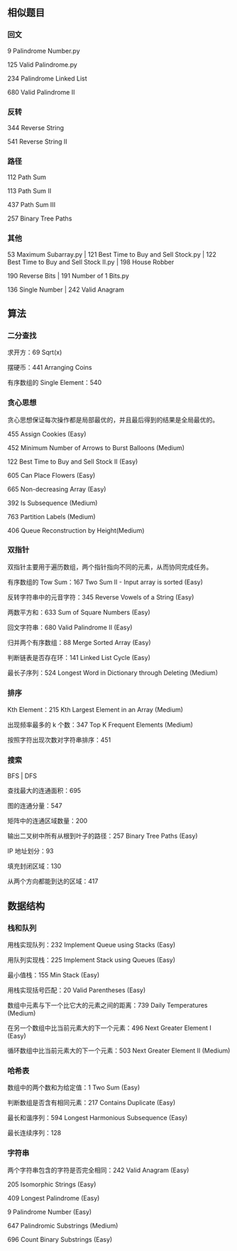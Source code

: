 ## 相似题目


###  回文
9 Palindrome Number.py

125 Valid Palindrome.py

234 Palindrome Linked List

680 Valid Palindrome II


###  反转
344 Reverse String

541 Reverse String II


### 路径
112 Path Sum

113 Path Sum II

437 Path Sum III

257 Binary Tree Paths


### 其他
53 Maximum Subarray.py | 121 Best Time to Buy and Sell Stock.py | 122 Best Time to Buy and Sell Stock II.py | 198 House Robber

190 Reverse Bits | 191 Number of 1 Bits.py

136 Single Number | 242 Valid Anagram



## 算法

### 二分查找

求开方：69 Sqrt(x)

摆硬币：441 Arranging Coins

有序数组的 Single Element：540


### 贪心思想

贪心思想保证每次操作都是局部最优的，并且最后得到的结果是全局最优的。

455 Assign Cookies (Easy)

452 Minimum Number of Arrows to Burst Balloons (Medium)

122 Best Time to Buy and Sell Stock II (Easy)

605 Can Place Flowers (Easy)

665 Non-decreasing Array (Easy)

392 Is Subsequence (Medium)

763 Partition Labels (Medium)

406 Queue Reconstruction by Height(Medium)


### 双指针

双指针主要用于遍历数组，两个指针指向不同的元素，从而协同完成任务。

有序数组的 Tow Sum：167 Two Sum II - Input array is sorted (Easy)

反转字符串中的元音字符：345 Reverse Vowels of a String (Easy)

两数平方和：633 Sum of Square Numbers (Easy)

回文字符串：680 Valid Palindrome II (Easy)

归并两个有序数组：88 Merge Sorted Array (Easy)

判断链表是否存在环：141 Linked List Cycle (Easy)

最长子序列：524 Longest Word in Dictionary through Deleting (Medium)


### 排序

Kth Element：215 Kth Largest Element in an Array (Medium)

出现频率最多的 k 个数：347 Top K Frequent Elements (Medium)

按照字符出现次数对字符串排序：451


### 搜索

BFS | DFS

查找最大的连通面积：695

图的连通分量：547

矩阵中的连通区域数量：200

输出二叉树中所有从根到叶子的路径：257 Binary Tree Paths (Easy)

IP 地址划分：93

填充封闭区域：130

从两个方向都能到达的区域：417


## 数据结构

### 栈和队列

用栈实现队列：232 Implement Queue using Stacks (Easy)

用队列实现栈：225 Implement Stack using Queues (Easy)

最小值栈：155 Min Stack (Easy)

用栈实现括号匹配：20 Valid Parentheses (Easy)

数组中元素与下一个比它大的元素之间的距离：739 Daily Temperatures (Medium)

在另一个数组中比当前元素大的下一个元素：496 Next Greater Element I (Easy)

循环数组中比当前元素大的下一个元素：503 Next Greater Element II (Medium)


### 哈希表

数组中的两个数和为给定值：1 Two Sum (Easy)

判断数组是否含有相同元素：217 Contains Duplicate (Easy)

最长和谐序列：594 Longest Harmonious Subsequence (Easy)

最长连续序列：128


### 字符串

两个字符串包含的字符是否完全相同：242 Valid Anagram (Easy)

205 Isomorphic Strings (Easy)

409 Longest Palindrome (Easy)

9 Palindrome Number (Easy)

647 Palindromic Substrings (Medium)

696 Count Binary Substrings (Easy)





